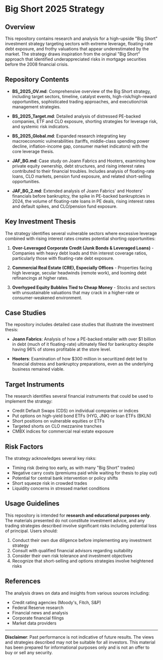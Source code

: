 # Big Short 2025 Strategy

## Overview
This repository contains research and analysis for a high-upside "Big Short" investment strategy targeting sectors with extreme leverage, floating-rate debt exposure, and frothy valuations that appear underestimated by the market. The strategy draws inspiration from the original "Big Short" approach that identified underappreciated risks in mortgage securities before the 2008 financial crisis.

## Repository Contents

- **BS_2025_OV.md**: Comprehensive overview of the Big Short strategy, including target sectors, timeline, catalyst events, high-risk/high-reward opportunities, sophisticated trading approaches, and execution/risk management strategies.

- **BS_2025_Target.md**: Detailed analysis of distressed PE-backed companies, ETF and CLO exposure, shorting strategies for leverage risk, and systemic risk indicators.

- **BS_2025_Global.md**: Expanded research integrating key macroeconomic vulnerabilities (tariffs, middle-class spending power decline, inflation-income gap, consumer market indicators) with the core leverage thesis.

- **JAF_BG.md**: Case study on Joann Fabrics and Hooters, examining how private equity ownership, debt structures, and rising interest rates contributed to their financial troubles. Includes analysis of floating-rate loans, CLO markets, pension fund exposure, and related short-selling opportunities.

- **JAF_BG_2.md**: Extended analysis of Joann Fabrics' and Hooters' financials before bankruptcy, the spike in PE-backed bankruptcies in 2024, the volume of floating-rate loans in PE deals, rising interest rates and default spikes, and CLO/pension fund exposure.

## Key Investment Thesis

The strategy identifies several vulnerable sectors where excessive leverage combined with rising interest rates creates potential shorting opportunities:

1. **Over-Leveraged Corporate Credit (Junk Bonds & Leveraged Loans)** - Companies with heavy debt loads and thin interest coverage ratios, particularly those with floating-rate debt exposure.

2. **Commercial Real Estate (CRE), Especially Offices** - Properties facing high leverage, secular headwinds (remote work), and looming debt refinancings at higher rates.

3. **Overhyped Equity Bubbles Tied to Cheap Money** - Stocks and sectors with unsustainable valuations that may crack in a higher-rate or consumer-weakened environment.

## Case Studies

The repository includes detailed case studies that illustrate the investment thesis:

- **Joann Fabrics**: Analysis of how a PE-backed retailer with over $1 billion in debt (much of it floating-rate) ultimately filed for bankruptcy despite having 96% of stores profitable at the store level.

- **Hooters**: Examination of how $300 million in securitized debt led to financial distress and bankruptcy preparations, even as the underlying business remained viable.

## Target Instruments

The research identifies several financial instruments that could be used to implement the strategy:

- Credit Default Swaps (CDS) on individual companies or indices
- Put options on high-yield bond ETFs (HYG, JNK) or loan ETFs (BKLN)
- Short positions on vulnerable equities or ETFs
- Targeted shorts on CLO mezzanine tranches
- CMBX indices for commercial real estate exposure

## Risk Factors

The strategy acknowledges several key risks:

- Timing risk (being too early, as with many "Big Short" trades)
- Negative carry costs (premiums paid while waiting for thesis to play out)
- Potential for central bank intervention or policy shifts
- Short squeeze risk in crowded trades
- Liquidity concerns in stressed market conditions

## Usage Guidelines

This repository is intended for **research and educational purposes only**. The materials presented do not constitute investment advice, and any trading strategies described involve significant risks including potential loss of principal. Users should:

1. Conduct their own due diligence before implementing any investment strategy
2. Consult with qualified financial advisors regarding suitability
3. Consider their own risk tolerance and investment objectives
4. Recognize that short-selling and options strategies involve heightened risks

## References

The analysis draws on data and insights from various sources including:
- Credit rating agencies (Moody's, Fitch, S&P)
- Federal Reserve research
- Financial news and analysis
- Corporate financial filings
- Market data providers

---

**Disclaimer**: Past performance is not indicative of future results. The views and strategies described may not be suitable for all investors. This material has been prepared for informational purposes only and is not an offer to buy or sell any security.
